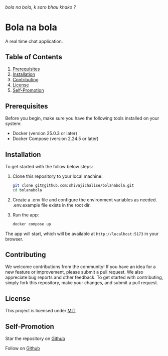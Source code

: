 ###### _bola na bola, k saro bhau khako ?_

# Bola na bola

A real time chat application.

## Table of Contents

1. [Prerequisites](#prerequisites)
2. [Installation](#installation)
3. [Contributing](#contributing)
4. [License](#license)
5. [Self-Promotion](#self-promotion)

## Prerequisites

Before you begin, make sure you have the following tools installed on your system:

-   Docker (version 25.0.3 or later)
-   Docker Compose (version 2.24.5 or later)

## Installation

To get started with the follow below steps:

1. Clone this repository to your local machine:

    ```bash
    git clone git@github.com:shivajichalise/bolanabola.git
    cd bolanabola
    ```

2. Create a .env file and configure the environment variables as needed. .env.example file exists in the root dir.

3. Run the app:

    ```bash
    docker compose up
    ```

The app will start, which will be available at `http://localhost:5173` in your browser.

## Contributing

We welcome contributions from the community! If you have an idea for a new feature or improvement, please submit a pull request.
We also appreciate bug reports and other feedback.
To get started with contributing, simply fork this repository, make your changes, and submit a pull request.

## License

This project is licensed under [MIT](https://opensource.org/license/mit-0/)

## Self-Promotion

Star the repository on [Github](https://github.com/shivajichalise/bolanabola)

Follow on [Github](https://github.com/shivajichalise)
